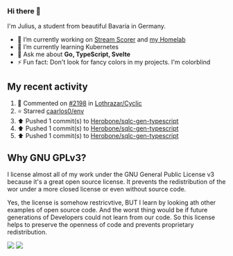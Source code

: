 ### Hi there 👋
I'm Julius, a student from beautiful Bavaria in Germany.

- 🔭 I’m currently working on [Stream Scorer](https://github.com/Herobone/stream-scorer) and [my Homelab](https://github.com/Herobone/homelab-kubernetes)
- 🌱 I’m currently learning Kubernetes
- 💬 Ask me about **Go, TypeScript, Svelte**
- ⚡ Fun fact: Don't look for fancy colors in my projects. I'm colorblind
## My recent activity
<!--RECENT_ACTIVITY:start-->
1. 💬 Commented on [#2198](https://github.com/Lothrazar/Cyclic/issues/2198#issuecomment-2839356547) in [Lothrazar/Cyclic](https://github.com/Lothrazar/Cyclic)<br>
2. ⭐ Starred [caarlos0/env](https://github.com/caarlos0/env)<br>
3. ⬆️ Pushed 1 commit(s) to [Herobone/sqlc-gen-typescript](https://github.com/Herobone/sqlc-gen-typescript)<br>
4. ⬆️ Pushed 1 commit(s) to [Herobone/sqlc-gen-typescript](https://github.com/Herobone/sqlc-gen-typescript)<br>
5. ⬆️ Pushed 1 commit(s) to [Herobone/sqlc-gen-typescript](https://github.com/Herobone/sqlc-gen-typescript)<br>
<!--RECENT_ACTIVITY:end-->

## Why GNU GPLv3?
I license almost all of my work under the GNU General Public License v3 because it's a great open source license. It prevents the redistribution of the wor under a more closed license or even without source code.

Yes, the license is somehow restricvtive, BUT I learn by looking ath other examples of open source code. And the worst thing would be if future generations of Developers could not learn from our code. So this license helps to preserve the openness of code and prevents proprietary redistribution.

![](http://github-profile-summary-cards.vercel.app/api/cards/profile-details?username=Herobone&theme=github_dark)
![](https://github-profile-trophy.vercel.app/?username=Herobone&theme=darkhub&no-frame=true&margin-w=6)
